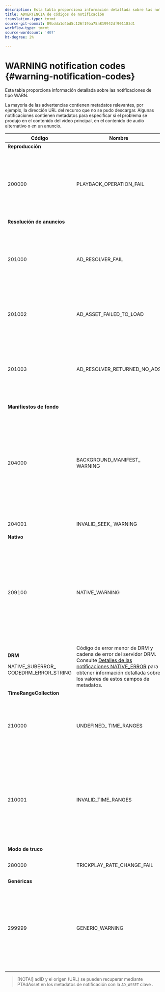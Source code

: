 ```yaml
---
description: Esta tabla proporciona información detallada sobre las notificaciones de tipo WARN.
title: ADVERTENCIA de códigos de notificación
translation-type: tm+mt
source-git-commit: 89bdda1d4bd5c126f19ba75a819942df901183d1
workflow-type: tm+mt
source-wordcount: '407'
ht-degree: 2%

---
```



# WARNING notification codes {#warning-notification-codes}

Esta tabla proporciona información detallada sobre las notificaciones de tipo WARN.

<!--<a id="section_F25366B6703040E3ADA993C113618F01"></a>-->

La mayoría de las advertencias contienen metadatos relevantes, por ejemplo, la dirección URL del recurso que no se pudo descargar. Algunas notificaciones contienen metadatos para especificar si el problema se produjo en el contenido del vídeo principal, en el contenido de audio alternativo o en un anuncio.

<table frame="all" colsep="1" rowsep="1" id="table_C24772DF203B4DB2ACE6B475698C4C58"> 
 <thead> 
  <tr rowsep="1"> 
   <th colname="1" class="entry"> Código </th> 
   <th colname="2" class="entry"> Nombre </th> 
   <th colname="3" class="entry"> InnerNotification </th> 
   <th colname="4" class="entry"> Claves de metadatos </th> 
   <th colname="5" class="entry"> Comentarios </th> 
  </tr> 
 </thead>
 <tbody> 
  <tr rowsep="1"> 
   <td colname="1"><b>Reproducción</b> </td> 
   <td colname="2"> </td> 
   <td colname="3"> </td> 
   <td colname="4"> </td> 
   <td colname="5"> </td> 
  </tr> 
  <tr rowsep="1"> 
   <td colname="1"><span class="codeph"> 200000  </span> </td> 
   <td colname="2"><span class="codeph"> PLAYBACK_OPERATION_FAIL  </span> </td> 
   <td colname="3"><span class="codeph"> AUDIO_TRACK_ERROR  </span><span class="codeph"> SEEK_ERROR  </span> </td> 
   <td colname="4"><span class="codeph"> DESCRIPCIÓN  </span> </td> 
   <td colname="5"> <p>Se ha producido un error en una operación relacionada con la reproducción, pero es posible que la reproducción continúe. </p> </td> 
  </tr> 
  <tr rowsep="1"> 
   <td colname="1"><b>Resolución de anuncios</b> </td> 
   <td colname="2"> </td> 
   <td colname="3"> </td> 
   <td colname="4"> </td> 
   <td colname="5"> </td> 
  </tr> 
  <tr rowsep="1"> 
   <td colname="1"><span class="codeph"> 201000  </span> </td> 
   <td colname="2"><span class="codeph"> AD_RESOLVER_FAIL  </span> </td> 
   <td colname="3"><span class="codeph"> AD_RESOLVER_ RESOLVE_FAIL  </span><span class="codeph"> RESOURCE_PLACEMENT_ ERROR  </span><span class="codeph"> AD_RESOLVER_ METADATA_INVALID  </span> </td> 
   <td colname="4"> <p>Ninguna </p> </td> 
   <td colname="5"> <p>El solucionador de anuncios no ha podido resolver/insertar el contenido del anuncio. Puede que la reproducción continúe. </p> </td> 
  </tr> 
  <tr rowsep="1"> 
   <td colname="1"><span class="codeph"> 201002</span> </td> 
   <td colname="2"><span class="codeph"> AD_ASSET_FAILED_TO_LOAD</span> </td> 
   <td colname="3"> <p>Ninguna </p> </td> 
   <td colname="4"><span class="codeph"> AD_ASSET, INTERNAL_ERROR</span> </td> 
   <td colname="5"> <p>Se ha producido un error al intentar cargar un creativo de publicidad. </p> </td> 
  </tr> 
  <tr rowsep="1"> 
   <td colname="1"><span class="codeph"> 201003</span> </td> 
   <td colname="2"><span class="codeph"> AD_RESOLVER_RETURNED_NO_ADS</span> </td> 
   <td colname="3"> <p>Ninguna </p> </td> 
   <td colname="4"><span class="codeph"> INTERNAL_ERROR, AD_ID,DESCRIPCIÓN</span> </td> 
   <td colname="5"> <p>La resolución de la publicidad falló debido a una dirección URL VAST no válida o porque no se devolvió ningún anuncio del envoltorio VAST. </p> </td> 
  </tr> 
  <tr rowsep="1"> 
   <td colname="1"><b>Manifiestos de fondo</b> </td> 
   <td colname="2"> </td> 
   <td colname="3"> </td> 
   <td colname="4"> </td> 
   <td colname="5"> </td> 
  </tr> 
  <tr rowsep="1"> 
   <td colname="1"><span class="codeph"> 204000  </span> </td> 
   <td colname="2"><span class="codeph"> BACKGROUND_MANIFEST_ WARNING</span> </td> 
   <td colname="3"> <p>Ninguna </p> </td> 
   <td colname="4"><span class="codeph"> BACKGROUND_MANIFEST_ WARNING_</span> <span class="codeph"> ERRORBACKGROUND_MANIFEST_ WARNING_</span> <span class="codeph"> NAMEDESCRIPTION</span> </td> 
   <td colname="5"> <p> Error en la descarga del manifiesto en segundo plano. Cualquier problema en la actualización del manifiesto de fondo se envía como advertencia de TVSDK y no provoca que se detenga la reproducción. </p> </td> 
  </tr> 
  <tr rowsep="1"> 
   <td colname="1"><span class="codeph"> 204001  </span> </td> 
   <td colname="2"><span class="codeph"> INVALID_SEEK_ WARNING</span> </td> 
   <td colname="3"> <p>Ninguna </p> </td> 
   <td colname="4"><span class="codeph"> DESCRIPCIÓN</span> </td> 
   <td colname="5"> <p> </p> </td> 
  </tr> 
  <tr rowsep="1"> 
   <td colname="1"><b>Nativo</b> </td> 
   <td colname="2"> </td> 
   <td colname="3"> </td> 
   <td colname="4"> </td> 
   <td colname="5"> </td> 
  </tr> 
  <tr rowsep="1"> 
   <td colname="1" morerows="1"><span class="codeph"> 209100  </span> </td> 
   <td colname="2" morerows="1"><span class="codeph"> NATIVE_WARNING  </span> </td> 
   <td colname="3" morerows="1"> <p>Ninguna </p> </td> 
   <td colname="4"><b>AVE</b> <p><span class="codeph"> NATIVE_ERROR_CODE  </span><span class="codeph"> NATIVE_ERROR_NAME  </span><span class="codeph"> DESCRIPCIÓN  </span> </p> </td> 
   <td colname="5"> <p>La biblioteca AVE de bajo nivel ha generado un error. </p> <p>Consulte <a href="../../../tvsdk-1.4-for-android/android-1.4-tvsdk-notification/notification-codes/native-error-summary/android-1.4-native-error-summary.md" format="html" scope="external"> Detalles de las notificaciones NATIVE_ERROR</a> para obtener información detallada sobre los valores de estos campos de metadatos. </p> </td> 
  </tr> 
  <tr rowsep="1"> 
   <td colname="4"><b>DRM</b> <p><span class="codeph"> NATIVE_SUBERROR_</span> <span class="codeph"> CODEDRM_ERROR_STRING</span> </p> </td> 
   <td colname="5"> Código de error menor de DRM y cadena de error del servidor DRM. Consulte <a href="../../../tvsdk-1.4-for-android/android-1.4-tvsdk-notification/notification-codes/native-error-summary/android-1.4-native-error-summary.md" format="html" scope="external"> Detalles de las notificaciones NATIVE_ERROR</a> para obtener información detallada sobre los valores de estos campos de metadatos.</td> 
  </tr> 
  <tr rowsep="1"> 
   <td colname="1"><b>TimeRangeCollection</b> </td> 
   <td colname="2"> </td> 
   <td colname="3"> </td> 
   <td colname="4"> </td> 
   <td colname="5"> </td> 
  </tr> 
  <tr rowsep="1"> 
   <td colname="1"><span class="codeph"> 210000  </span> </td> 
   <td colname="2"><span class="codeph"> UNDEFINED_ TIME_RANGES  </span> </td> 
   <td colname="3"> <p>Ninguna </p> </td> 
   <td colname="4"> Ninguna </td> 
   <td colname="5"> El modo de señalización de anuncio se define como rangos personalizados, pero no hay ningún rango definido. </td> 
  </tr> 
  <tr rowsep="1"> 
   <td colname="1"><span class="codeph"> 210001  </span> </td> 
   <td colname="2"><span class="codeph"> INVALID_TIME_RANGES  </span> </td> 
   <td colname="3"> <p>Ninguna </p> </td> 
   <td colname="4"><span class="codeph"> DESCRIPCIÓN  </span> </td> 
   <td colname="5"> <p> Uno o más intervalos de tiempo no son válidos y se ignorarán o modificarán. </p> <p> DESCRIPCIÓN es una cadena que contiene una descripción de los intervalos no válidos. </p> </td> 
  </tr> 
  <tr rowsep="1"> 
   <td colname="1"><b>Modo de truco</b> </td> 
   <td colname="2"> </td> 
   <td colname="3"> </td> 
   <td colname="4"> </td> 
   <td colname="5"> </td> 
  </tr> 
  <tr rowsep="1"> 
   <td colname="1"><span class="codeph"> 280000  </span> </td> 
   <td colname="2"><span class="codeph"> TRICKPLAY_RATE_CHANGE_FAIL</span> </td> 
   <td colname="3"> <p>Ninguna </p> </td> 
   <td colname="4"><span class="codeph"> DESCRIPCIÓN</span> </td> 
   <td colname="5"> <p> Error en el cambio de tasa. </p> </td> 
  </tr> 
  <tr rowsep="1"> 
   <td colname="1"><b>Genéricas</b> </td> 
   <td colname="2"> </td> 
   <td colname="3"> </td> 
   <td colname="4"> </td> 
   <td colname="5"> </td> 
  </tr> 
  <tr rowsep="0"> 
   <td colname="1"><span class="codeph"> 299999  </span> </td> 
   <td colname="2"><span class="codeph"> GENERIC_WARNING  </span> </td> 
   <td colname="3"> <p>Ninguna </p> </td> 
   <td colname="4"> <p>Ninguna </p> </td> 
   <td colname="5"> <p>Marca un evento de advertencia genérico. No es emitido por TVSDK. Es solo un marcador para el final del rango de códigos numéricos correspondientes a eventos de advertencia. </p> </td> 
  </tr> 
 </tbody> 
</table>

>[NOTA!] adID y el origen (URL) se pueden recuperar mediante PTAdAsset en los metadatos de notificación con la  `AD_ASSET` clave .
